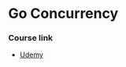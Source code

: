 # Go Concurrency



### Course link
- [Udemy](https://www.udemy.com/course/working-with-concurrency-in-go-golang)